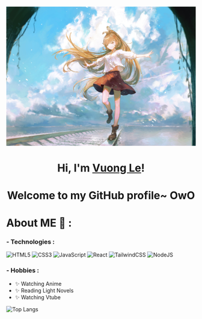 <p align="center">
  <img src="./assets/FED8gewXIAE6HDQ.jpg" alt="Banner"></a>
</p>

<h1 align="center">Hi, I'm <a href="https://www.facebook.com/vuong.lethanh.315/">Vuong Le</a>!</h1>
<h1 align="center">Welcome to my GitHub profile~ OwO</h1>

# About ME 💬 :

### - Technologies :
![HTML5](https://img.shields.io/badge/html5-%23E34F26.svg?style=for-the-badge&logo=html5&logoColor=white)
![CSS3](https://img.shields.io/badge/css3-%231572B6.svg?style=for-the-badge&logo=css3&logoColor=white)
![JavaScript](https://img.shields.io/badge/javascript-%23323330.svg?style=for-the-badge&logo=javascript&logoColor=%23F7DF1E)
![React](https://img.shields.io/badge/react-%2320232a.svg?style=for-the-badge&logo=react&logoColor=%2361DAFB)
![TailwindCSS](https://img.shields.io/badge/tailwindcss-%2338B2AC.svg?style=for-the-badge&logo=tailwind-css&logoColor=white)
![NodeJS](https://img.shields.io/badge/node.js-6DA55F?style=for-the-badge&logo=node.js&logoColor=white)


### - Hobbies : 
- ✨ Watching Anime
- ✨ Reading Light Novels
- ✨ Watching Vtube


![Top Langs](https://github-readme-stats.vercel.app/api/top-langs/?username=vuongle2609&hide=TeX&layout=compact)
</br>
</br>
</br>
